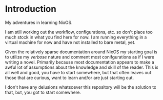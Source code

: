 # Introduction

My adventures in learning NixOS.

I am still working out the workflow, configurations, etc. so don't place too much stock in what you find here for now.  I am running everything in a virtual machine for now and have not installed to bare metal, yet.

Given the relatively sparse documentation around NixOS my starting goal is to utilize my _verbose_ nature and comment most conifgurations as if I were writing a novel.  Primarily because most documentation appears to make a awful lot of assumptions about the knowledge and skill of the reader.  This is all well and good, you have to start somewhere, but that often leaves out those that are curious, want to learn and/or are just starting out.

I don't have any delusions whatsoever this repository will be the solution to that, but, you got to start somewhere.